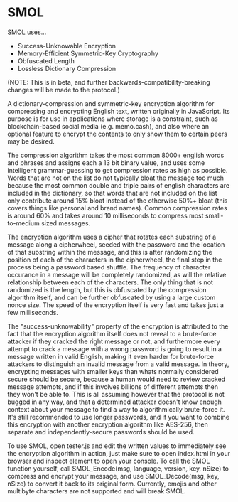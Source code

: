 # SMOL

SMOL uses...
- Success-Unknowable Encryption
- Memory-Efficient Symmetric-Key Cryptography
- Obfuscated Length
- Lossless Dictionary Compression

(NOTE: This is in beta, and further backwards-compatibility-breaking changes will be made to the protocol.)

A dictionary-compression and symmetric-key encryption algorithm for compressing and encrypting English text, written originally in JavaScript. Its purpose is for use in applications where storage is a constraint, such as blockchain-based social media (e.g. memo.cash), and also where an optional feature to encrypt the contents to only show them to certain peers may be desired.

The compression algorithm takes the most common 8000+ english words and phrases and assigns each a 13 bit binary value, and uses some intelligent grammar-guessing to get compression rates as high as possible. Words that are not on the list do not typically bloat the message too much because the most common double and triple pairs of english characters are included in the dictionary, so that words that are not included on the list only contribute around 15% bloat instead of the otherwise 50%+ bloat (this covers things like personal and brand names). Common compression rates is around 60% and takes around 10 milliseconds to compress most small-to-medium sized messages.

The encryption algorithm uses a cipher that rotates each substring of a message along a cipherwheel, seeded with the password and the location of that substring within the message, and this is after randomizing the position of each of the characters in the cipherwheel, the final step in the process being a password based shuffle. The frequency of character occurance in a message will be completely randomized, as will the relative relationship between each of the characters. The only thing that is not randomized is the length, but this is obfuscated by the compression algorithm itself, and can be further obfuscated by using a large custom nonce size. The speed of the encryption itself is very fast and takes just a few milliseconds.

The "success-unknowability" property of the encryption is attributed to the fact that the encryption algorithm itself does not reveal to a brute-force attacker if they cracked the right message or not, and furthermore every attempt to crack a message with a wrong password is going to result in a message written in valid English, making it even harder for brute-force attackers to distinguish an invalid message from a valid message. In theory, encrypting messages with smaller keys than whats normally considered secure should be secure, because a human would need to review cracked message attempts, and if this involves billions of different attempts then they won't be able to. This is all assuming however that the protocol is not bugged in any way, and that a determined attacker doesn't know enough context about your message to find a way to algorithmically brute-force it. It's still recommended to use longer passwords, and if you want to combine this encryption with another encryption algorithm like AES-256, then separate and independently-secure passwords should be used. 

To use SMOL, open tester.js and edit the written values to immediately see the encryption algorithm in action, just make sure to open index.html in your browser and inspect element to open your console. To call the SMOL function yourself, call SMOL_Encode(msg, language, version, key, nSize) to compress and encrypt your message, and use SMOL_Decode(msg, key, nSize) to convert it back to its original form. Currently, emojis and other multibyte characters are not supported and will break SMOL.
